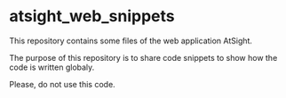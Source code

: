 # atsight_web_snippets
This repository contains some files of the web application AtSight.

The purpose of this repository is to share code snippets to show how the code is written globaly.

Please, do not use this code.
